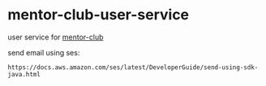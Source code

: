 # mentor-club-user-service

user service for [mentor-club](https://github.com/ArtemAlagizov/mentor-club)

send email using ses:
```
https://docs.aws.amazon.com/ses/latest/DeveloperGuide/send-using-sdk-java.html
```

